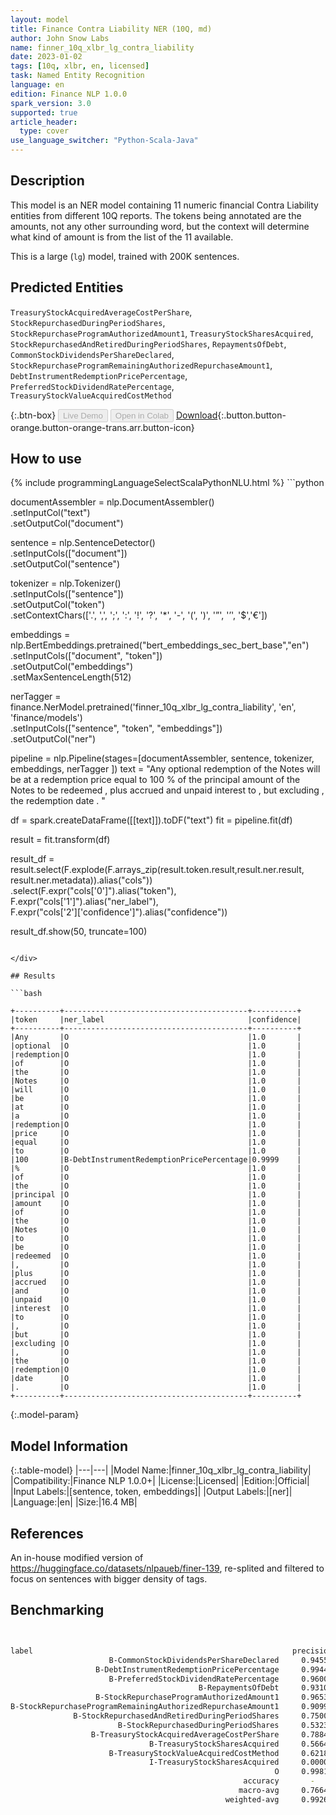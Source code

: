 ```yaml
---
layout: model
title: Finance Contra Liability NER (10Q, md)
author: John Snow Labs
name: finner_10q_xlbr_lg_contra_liability
date: 2023-01-02
tags: [10q, xlbr, en, licensed]
task: Named Entity Recognition
language: en
edition: Finance NLP 1.0.0
spark_version: 3.0
supported: true
article_header:
  type: cover
use_language_switcher: "Python-Scala-Java"
---
```


## Description

This model is an NER model containing 11 numeric financial Contra Liability entities from different 10Q reports. The tokens being annotated are the amounts, not any other surrounding word, but the context will determine what kind of amount is from the list of the 11 available.

This is a large (`lg`) model, trained with 200K sentences.

## Predicted Entities

`TreasuryStockAcquiredAverageCostPerShare`, `StockRepurchasedDuringPeriodShares`, `StockRepurchaseProgramAuthorizedAmount1`, `TreasuryStockSharesAcquired`, `StockRepurchasedAndRetiredDuringPeriodShares`, `RepaymentsOfDebt`, `CommonStockDividendsPerShareDeclared`, `StockRepurchaseProgramRemainingAuthorizedRepurchaseAmount1`, `DebtInstrumentRedemptionPricePercentage`, `PreferredStockDividendRatePercentage`, `TreasuryStockValueAcquiredCostMethod`

{:.btn-box}
<button class="button button-orange" disabled>Live Demo</button>
<button class="button button-orange" disabled>Open in Colab</button>
[Download](https://s3.amazonaws.com/auxdata.johnsnowlabs.com/finance/models/finner_10q_xlbr_lg_contra_liability_en_1.0.0_3.0_1672653955472.zip){:.button.button-orange.button-orange-trans.arr.button-icon}

## How to use



<div class="tabs-box" markdown="1">
{% include programmingLanguageSelectScalaPythonNLU.html %}
```python
 
documentAssembler = nlp.DocumentAssembler() \
   .setInputCol("text") \
   .setOutputCol("document")

sentence = nlp.SentenceDetector() \
   .setInputCols(["document"]) \
   .setOutputCol("sentence") 

tokenizer = nlp.Tokenizer()\
    .setInputCols(["sentence"])\
    .setOutputCol("token")\
    .setContextChars(['.', ',', ';', ':', '!', '?', '*', '-', '(', ')', '”', '’', '$','€'])

embeddings = nlp.BertEmbeddings.pretrained("bert_embeddings_sec_bert_base","en") \
  .setInputCols(["document", "token"]) \
  .setOutputCol("embeddings")\
  .setMaxSentenceLength(512)

nerTagger = finance.NerModel.pretrained('finner_10q_xlbr_lg_contra_liability', 'en', 'finance/models')\
   .setInputCols(["sentence", "token", "embeddings"])\
   .setOutputCol("ner")
              
pipeline = nlp.Pipeline(stages=[documentAssembler,
                            sentence,
                            tokenizer,
                            embeddings,
                            nerTagger
                                ])
text = "Any optional redemption of the Notes will be at a redemption price equal to 100 % of the principal amount of the Notes to be redeemed , plus accrued and unpaid interest to , but excluding , the redemption date .  "

df = spark.createDataFrame([[text]]).toDF("text")
fit = pipeline.fit(df)

result = fit.transform(df)

result_df = result.select(F.explode(F.arrays_zip(result.token.result,result.ner.result, result.ner.metadata)).alias("cols"))\
.select(F.expr("cols['0']").alias("token"),\
      F.expr("cols['1']").alias("ner_label"),\
      F.expr("cols['2']['confidence']").alias("confidence"))

result_df.show(50, truncate=100)
```

</div>

## Results

```bash

+----------+-----------------------------------------+----------+
|token     |ner_label                                |confidence|
+----------+-----------------------------------------+----------+
|Any       |O                                        |1.0       |
|optional  |O                                        |1.0       |
|redemption|O                                        |1.0       |
|of        |O                                        |1.0       |
|the       |O                                        |1.0       |
|Notes     |O                                        |1.0       |
|will      |O                                        |1.0       |
|be        |O                                        |1.0       |
|at        |O                                        |1.0       |
|a         |O                                        |1.0       |
|redemption|O                                        |1.0       |
|price     |O                                        |1.0       |
|equal     |O                                        |1.0       |
|to        |O                                        |1.0       |
|100       |B-DebtInstrumentRedemptionPricePercentage|0.9999    |
|%         |O                                        |1.0       |
|of        |O                                        |1.0       |
|the       |O                                        |1.0       |
|principal |O                                        |1.0       |
|amount    |O                                        |1.0       |
|of        |O                                        |1.0       |
|the       |O                                        |1.0       |
|Notes     |O                                        |1.0       |
|to        |O                                        |1.0       |
|be        |O                                        |1.0       |
|redeemed  |O                                        |1.0       |
|,         |O                                        |1.0       |
|plus      |O                                        |1.0       |
|accrued   |O                                        |1.0       |
|and       |O                                        |1.0       |
|unpaid    |O                                        |1.0       |
|interest  |O                                        |1.0       |
|to        |O                                        |1.0       |
|,         |O                                        |1.0       |
|but       |O                                        |1.0       |
|excluding |O                                        |1.0       |
|,         |O                                        |1.0       |
|the       |O                                        |1.0       |
|redemption|O                                        |1.0       |
|date      |O                                        |1.0       |
|.         |O                                        |1.0       |
+----------+-----------------------------------------+----------+

```

{:.model-param}
## Model Information

{:.table-model}
|---|---|
|Model Name:|finner_10q_xlbr_lg_contra_liability|
|Compatibility:|Finance NLP 1.0.0+|
|License:|Licensed|
|Edition:|Official|
|Input Labels:|[sentence, token, embeddings]|
|Output Labels:|[ner]|
|Language:|en|
|Size:|16.4 MB|

## References

An in-house modified version of https://huggingface.co/datasets/nlpaueb/finer-139, re-splited and filtered to focus on sentences with bigger density of tags.

## Benchmarking

```bash


label                                                          precision    recall  f1-score   support
                      B-CommonStockDividendsPerShareDeclared     0.9455    0.9975    0.9708       400
                   B-DebtInstrumentRedemptionPricePercentage     0.9944    0.9806    0.9874       360
                      B-PreferredStockDividendRatePercentage     0.9600    1.0000    0.9796       144
                                          B-RepaymentsOfDebt     0.9310    0.9586    0.9446       169
                   B-StockRepurchaseProgramAuthorizedAmount1     0.9653    0.9430    0.9540       561
B-StockRepurchaseProgramRemainingAuthorizedRepurchaseAmount1     0.9099    0.9670    0.9376       303
              B-StockRepurchasedAndRetiredDuringPeriodShares     0.7500    0.4717    0.5792       159
                        B-StockRepurchasedDuringPeriodShares     0.5323    0.1579    0.2435       209
                  B-TreasuryStockAcquiredAverageCostPerShare     0.7884    0.9744    0.8716       195
                               B-TreasuryStockSharesAcquired     0.5664    0.9107    0.6984       403
                      B-TreasuryStockValueAcquiredCostMethod     0.6218    0.3304    0.4315       224
                               I-TreasuryStockSharesAcquired     0.0000    0.0000    0.0000         1
                                                           O     0.9981    0.9979    0.9980     92921
                                                    accuracy       -          -      0.9927     96049
                                                   macro-avg     0.7664    0.7453    0.7382     96049
                                                weighted-avg     0.9926    0.9927    0.9921     96049

```